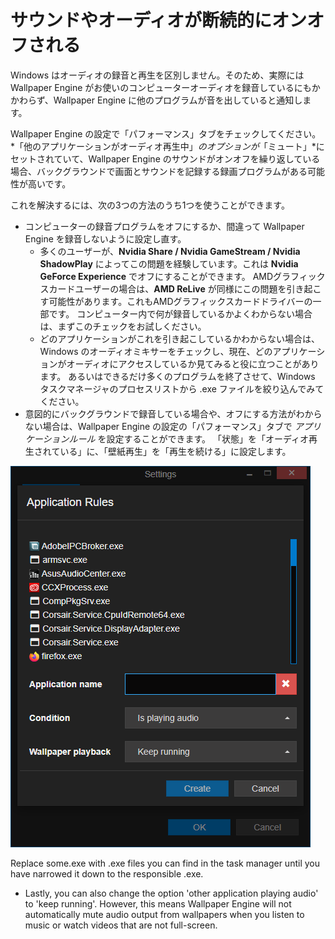 # サウンドやオーディオが断続的にオンオフされる

Windows はオーディオの録音と再生を区別しません。そのため、実際には Wallpaper Engine がお使いのコンピューターオーディオを録音しているにもかかわらず、Wallpaper Engine に他のプログラムが音を出していると通知します。

Wallpaper Engine の設定で「パフォーマンス」タブをチェックしてください。 *「他のアプリケーションがオーディオ再生中」*のオプションが*「ミュート」*にセットされていて、Wallpaper Engine のサウンドがオンオフを繰り返している場合、バックグラウンドで画面とサウンドを記録する録画プログラムがある可能性が高いです。

これを解決するには、次の3つの方法のうち1つを使うことができます。

* コンピューターの録音プログラムをオフにするか、間違って Wallpaper Engine を録音しないように設定し直す。
    * 多くのユーザーが、**Nvidia Share / Nvidia GameStream / Nvidia ShadowPlay** によってこの問題を経験しています。これは **Nvidia GeForce Experience** でオフにすることができます。 AMDグラフィックスカードユーザーの場合は、**AMD ReLive** が同様にこの問題を引き起こす可能性があります。これもAMDグラフィックスカードドライバーの一部です。 コンピューター内で何が録音しているかよくわからない場合は、まずこのチェックをお試しください。
    * どのアプリケーションがこれを引き起こしているかわからない場合は、Windows のオーディオミキサーをチェックし、現在、どのアプリケーションがオーディオにアクセスしているか見てみると役に立つことがあります。 あるいはできるだけ多くのプログラムを終了させて、Windows タスクマネージャのプロセスリストから .exe ファイルを絞り込んでみてください。
* 意図的にバックグラウンドで録音している場合や、オフにする方法がわからない場合は、Wallpaper Engine の設定の「パフォーマンス」タブで *アプリケーションルール* を設定することができます。 「状態」を「オーディオ再生されている」に、「壁紙再生」を「再生を続ける」に設定します。

![Application Rules can be found in the "Performance" tab of the Wallpaper Engine settings](./applicationrule.png)

Replace some.exe with .exe files you can find in the task manager until you have narrowed it down to the responsible .exe.

* Lastly, you can also change the option 'other application playing audio' to 'keep running'. However, this means Wallpaper Engine will not automatically mute audio output from wallpapers when you listen to music or watch videos that are not full-screen.
